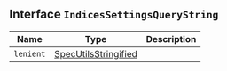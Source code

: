 ## Interface `IndicesSettingsQueryString`

| Name | Type | Description |
| - | - | - |
| `lenient` | [SpecUtilsStringified](./SpecUtilsStringified.md)<boolean> | &nbsp; |
